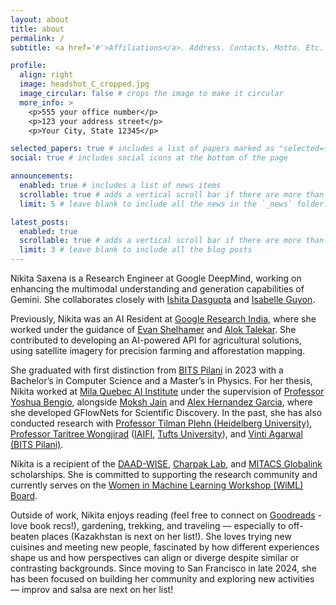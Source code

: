 ```yaml
---
layout: about
title: about
permalink: /
subtitle: <a href='#'>Affiliations</a>. Address. Contacts. Motto. Etc.

profile:
  align: right
  image: headshot_C_cropped.jpg
  image_circular: false # crops the image to make it circular
  more_info: >
    <p>555 your office number</p>
    <p>123 your address street</p>
    <p>Your City, State 12345</p>

selected_papers: true # includes a list of papers marked as "selected={true}"
social: true # includes social icons at the bottom of the page

announcements:
  enabled: true # includes a list of news items
  scrollable: true # adds a vertical scroll bar if there are more than 3 news items
  limit: 5 # leave blank to include all the news in the `_news` folder

latest_posts:
  enabled: true
  scrollable: true # adds a vertical scroll bar if there are more than 3 new posts items
  limit: 3 # leave blank to include all the blog posts
---
```


Nikita Saxena is a Research Engineer at Google DeepMind, working on enhancing the multimodal understanding and generation capabilities of Gemini. She collaborates closely with [Ishita Dasgupta](https://ishita-dg.github.io/) and [Isabelle Guyon](https://guyon.chalearn.org/).

Previously, Nikita was an AI Resident at [Google Research India](https://research.google/teams/india-research-lab/), where she worked under the guidance of [Evan Shelhamer](http://imaginarynumber.net/) and [Alok Talekar](https://research.google/people/106902/). She contributed to developing an AI-powered API for agricultural solutions, using satellite imagery for precision farming and afforestation mapping.

She graduated with first distinction from [BITS Pilani](https://www.bits-pilani.ac.in/) in 2023 with a Bachelor’s in Computer Science and a Master’s in Physics. For her thesis, Nikita worked at [Mila Quebec AI Institute](https://mila.quebec/en) under the supervision of [Professor Yoshua Bengio](https://yoshuabengio.org/), alongside [Moksh Jain](https://mj10.github.io/) and [Alex Hernandez Garcia](https://alexhernandezgarcia.github.io/), where she developed GFlowNets for Scientific Discovery. In the past, she has also conducted research with [Professor Tilman Plehn (Heidelberg University)](https://www.thphys.uni-heidelberg.de/~plehn/), [Professor Taritree Wongjirad](https://as.tufts.edu/physics/people/faculty/taritree-wongjirad) ([IAIFI](https://iaifi.github.io/), [Tufts University](https://www.tufts.edu/)), and [Vinti Agarwal (BITS Pilani)](https://vinti8776.github.io/v_agarwal//).

Nikita is a recipient of the [DAAD-WISE](https://www.daad.in/en/2023/09/20/applications-invited-working-internships-in-science-and-engineering-wise-2023-24/), [Charpak Lab](https://www.inde.campusfrance.org/france-excellence-charpak-summer-training-scholarship), and [MITACS Globalink](https://www.mitacs.ca/our-programs/globalink-research-award-students-postdocs/) scholarships. She is committed to supporting the research community and currently serves on the [Women in Machine Learning Workshop (WiML) Board](https://www.wiml.org/directors).

Outside of work, Nikita enjoys reading (feel free to connect on [Goodreads](https://www.goodreads.com/user/show/173068668-nikita-saxena) - love book recs!), gardening, trekking, and traveling — especially to off-beaten places (Kazakhstan is next on her list!). She loves trying new cuisines and meeting new people, fascinated by how different experiences shape us and how perspectives can align or diverge despite similar or contrasting backgrounds. Since moving to San Francisco in late 2024, she has been focused on building her community and exploring new activities — improv and salsa are next on her list!
